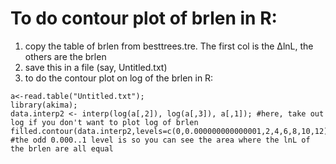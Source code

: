 # To do contour plot of brlen in R: #

  1. copy the table of brlen from besttrees.tre. The first col is the ∆lnL, the others are the brlen
  1. save this in a file (say, Untitled.txt)
  1. to do the contour plot on log of the brlen in R:
```
a<-read.table("Untitled.txt");
library(akima);
data.interp2 <- interp(log(a[,2]), log(a[,3]), a[,1]); #here, take out log if you don't want to plot log of brlen
filled.contour(data.interp2,levels=c(0,0.000000000000001,2,4,6,8,10,12),col=gray(c(0:8)/8)); #the odd 0.000..1 level is so you can see the area where the lnL of the brlen are all equal
```